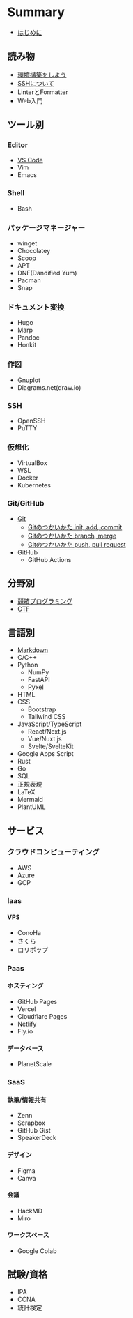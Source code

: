 # Summary

* [はじめに](README.md)

## 読み物
* [環境構築をしよう](environment-setup/index.md)
* [SSHについて](ssh-tutorial/index.md)
* LinterとFormatter
* Web入門

## ツール別
### Editor
* [VS Code](vscode-tutorial/index.md)
* Vim
* Emacs

### Shell
* Bash

### パッケージマネージャー
* winget
* Chocolatey
* Scoop
* APT
* DNF(Dandified Yum)
* Pacman
* Snap

### ドキュメント変換
* Hugo
* Marp
* Pandoc
* Honkit

### 作図
* Gnuplot
* Diagrams.net(draw.io)

### SSH
* OpenSSH
* PuTTY

### 仮想化
* VirtualBox
* WSL
* Docker
* Kubernetes

### Git/GitHub
* [Git](git-tutorial/index.md)
  * [Gitのつかいかた init, add, commit](git-tutorial/git1.md)
  * [Gitのつかいかた branch, merge](git-tutorial/git2.md)
  * [Gitのつかいかた push, pull request](git-tutorial/git3.md)
* GitHub
  * GitHub Actions

## 分野別
* [競技プログラミング](competitive-programming-tutorial/index.md)
* [CTF](ctf-tutorial//index.md)

## 言語別
* [Markdown](md-tutorial/index.md)
* C/C++
* Python
  * NumPy
  * FastAPI
  * Pyxel
* HTML
* CSS
  * Bootstrap
  * Tailwind CSS
* JavaScript/TypeScript
  * React/Next.js
  * Vue/Nuxt.js
  * Svelte/SvelteKit
* Google Apps Script
* Rust
* Go
* SQL
* 正規表現
* LaTeX
* Mermaid
* PlantUML

## サービス
### クラウドコンピューティング
* AWS
* Azure
* GCP

### Iaas
#### VPS
* ConoHa
* さくら
* ロリポップ

### Paas
#### ホスティング
* GitHub Pages
* Vercel
* Cloudflare Pages
* Netlify
* Fly.io

#### データベース
* PlanetScale

### SaaS
#### 執筆/情報共有
* Zenn
* Scrapbox
* GitHub Gist
* SpeakerDeck

#### デザイン
* Figma
* Canva

#### 会議
* HackMD
* Miro

#### ワークスペース
* Google Colab


## 試験/資格
* IPA
* CCNA
* 統計検定